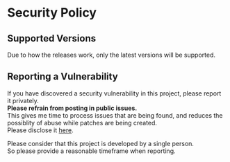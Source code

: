 # Security Policy

## Supported Versions

Due to how the releases work, only the latest versions will be supported.

## Reporting a Vulnerability

If you have discovered a security vulnerability in this project, please report it privately.     
**Please refrain from posting in public issues.**     
This gives me time to process issues that are being found, and reduces the possiblity of abuse while patches are being created.   
Please disclose it [here](https://github.com/Speiger/Primitive-Collections/security/advisories/new).

Please consider that this project is developed by a single person.    
So please provide a reasonable timeframe when reporting.    
